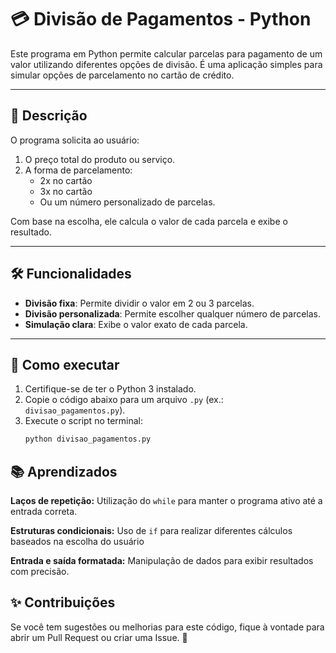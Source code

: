 # 💳 Divisão de Pagamentos - Python

Este programa em Python permite calcular parcelas para pagamento de um valor utilizando diferentes opções de divisão. É uma aplicação simples para simular opções de parcelamento no cartão de crédito.

---

## 📝 Descrição

O programa solicita ao usuário:
1. O preço total do produto ou serviço.
2. A forma de parcelamento:
   - 2x no cartão
   - 3x no cartão
   - Ou um número personalizado de parcelas.

Com base na escolha, ele calcula o valor de cada parcela e exibe o resultado.

---

## 🛠️ Funcionalidades

- **Divisão fixa**: Permite dividir o valor em 2 ou 3 parcelas.
- **Divisão personalizada**: Permite escolher qualquer número de parcelas.
- **Simulação clara**: Exibe o valor exato de cada parcela.

---

## 🚀 Como executar

1. Certifique-se de ter o Python 3 instalado.
2. Copie o código abaixo para um arquivo `.py` (ex.: `divisao_pagamentos.py`).
3. Execute o script no terminal:
   ```bash
   python divisao_pagamentos.py


<h2>📚 Aprendizados</h2>
<p><b>Laços de repetição:</b> Utilização do <code>while</code> para manter o programa ativo até a entrada correta.</p>

<p><b>Estruturas condicionais:</b> Uso de <code>if</code> para realizar diferentes cálculos baseados na escolha do usuário</p>
<p><b>Entrada e saída formatada:</b> Manipulação de dados para exibir resultados com precisão.</p>

<h2>✨ Contribuições</h2>
<p>Se você tem sugestões ou melhorias para este código, fique à vontade para abrir um Pull Request ou criar uma Issue. 🚀</p>
